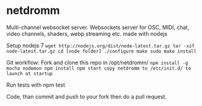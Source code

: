 # netdromm
Multi-channel websocket server.
Websockets server for OSC, MIDI, chat, video channels, shaders, webp streaming etc. made with nodejs

Setup nodejs 7
`wget http://nodejs.org/dist/node-latest.tar.gz
tar -xzf node-latest.tar.gz
cd [node folder]
./configure
make
sudo make install`

Git workflow:
Fork and clone this repo in /opt/netdromm/
`npm install -g mocha nodemon
npm install
npm start
copy netdromm to /etc/init.d/ to launch at startup`

Run tests with npm test

Code, than commit and push to your fork then do a pull request.
